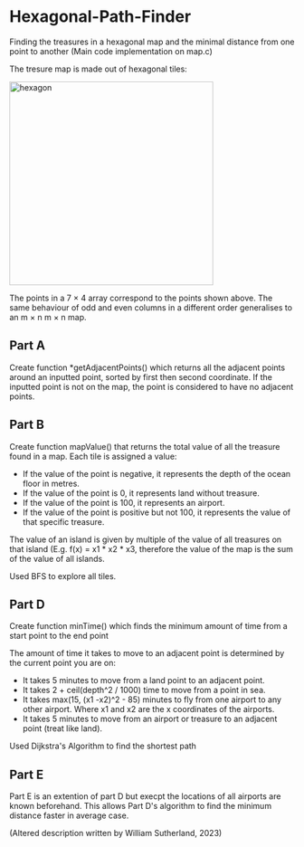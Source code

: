 # Hexagonal-Path-Finder
Finding the treasures in a hexagonal map and the minimal distance from one point to another (Main code implementation on map.c)

The tresure map is made out of hexagonal tiles:

<img width="360" alt="hexagon" src="https://github.com/ybotf/Hexagonal-Path-Finder/assets/56858161/b9155344-54b3-4062-9a96-44f5fd25f84b">

The points in a 7 × 4 array correspond to the points shown above. The same behaviour of odd and even columns in a different order generalises to an m × n
m × n map.

## Part A
Create function *getAdjacentPoints() which returns all the adjacent points around an inputted point, sorted by first then second coordinate. If the inputted point is not on the map, the point is considered to have no adjacent points.

## Part B
Create function mapValue() that returns the total value of all the treasure found in a map.
Each tile is assigned a value:
- If the value of the point is negative, it represents the depth of the ocean floor in metres. 
- If the value of the point is 0, it represents land without treasure. 
- If the value of the point is 100, it represents an airport. 
- If the value of the point is positive but not 100, it represents the value of that specific treasure.

The value of an island is given by multiple of the value of all treasures on that island (E.g. f(x) = x1 * x2 * x3, therefore the value of the map is the sum of the value of all islands.

Used BFS to explore all tiles.

## Part D
Create function minTime() which finds the minimum amount of time from a start point to the end point

The amount of time it takes to move to an adjacent point is determined by the current point you are on:
- It takes 5 minutes to move from a land point to an adjacent point.
- It takes 2 + ceil(depth^2 / 1000) time to move from a point in sea.
- It takes max(15, (x1 -x2)^2 - 85) minutes to fly from one airport to any other airport. Where x1 and x2 are the  x coordinates of the airports.
- It takes 5 minutes to move from an airport or treasure to an adjacent point (treat like land).

Used Dijkstra's Algorithm to find the shortest path

## Part E
Part E is an extention of part D but execpt the locations of all airports are known beforehand. This allows Part D's algorithm to find the minimum distance faster in average case.

(Altered description written by William Sutherland, 2023)
